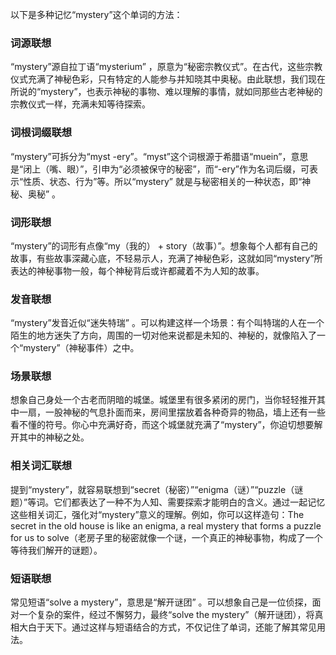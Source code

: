 以下是多种记忆“mystery”这个单词的方法：

### 词源联想
“mystery”源自拉丁语“mysterium” ，原意为“秘密宗教仪式”。在古代，这些宗教仪式充满了神秘色彩，只有特定的人能参与并知晓其中奥秘。由此联想，我们现在所说的“mystery”，也表示神秘的事物、难以理解的事情，就如同那些古老神秘的宗教仪式一样，充满未知等待探索。 

### 词根词缀联想
“mystery”可拆分为“myst -ery”。“myst”这个词根源于希腊语“muein”，意思是“闭上（嘴、眼）”，引申为“必须被保守的秘密”，而“-ery”作为名词后缀，可表示“性质、状态、行为”等。所以“mystery” 就是与秘密相关的一种状态，即“神秘、奥秘” 。

### 词形联想
“mystery”的词形有点像“my（我的） + story（故事）”。想象每个人都有自己的故事，有些故事深藏心底，不轻易示人，充满了神秘色彩，这就如同“mystery”所表达的神秘事物一般，每个神秘背后或许都藏着不为人知的故事。

### 发音联想
“mystery”发音近似“迷失特瑞” 。可以构建这样一个场景：有个叫特瑞的人在一个陌生的地方迷失了方向，周围的一切对他来说都是未知的、神秘的，就像陷入了一个“mystery”（神秘事件）之中。 

### 场景联想
想象自己身处一个古老而阴暗的城堡。城堡里有很多紧闭的房门，当你轻轻推开其中一扇，一股神秘的气息扑面而来，房间里摆放着各种奇异的物品，墙上还有一些看不懂的符号。你心中充满好奇，而这个城堡就充满了“mystery”，你迫切想要解开其中的神秘之处。 

### 相关词汇联想
提到“mystery”，就容易联想到“secret（秘密）”“enigma（谜）”“puzzle（谜题）”等词。它们都表达了一种不为人知、需要探索才能明白的含义。通过一起记忆这些相关词汇，强化对“mystery”意义的理解。例如，你可以这样造句：The secret in the old house is like an enigma, a real mystery that forms a puzzle for us to solve（老房子里的秘密就像一个谜，一个真正的神秘事物，构成了一个等待我们解开的谜题）。 

### 短语联想
常见短语“solve a mystery”，意思是“解开谜团” 。可以想象自己是一位侦探，面对一个复杂的案件，经过不懈努力，最终“solve the mystery”（解开谜团），将真相大白于天下。通过这样与短语结合的方式，不仅记住了单词，还能了解其常见用法。 
